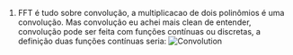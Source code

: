 1. FFT é tudo sobre convolução, a multiplicacao de dois polinômios é uma convolução. Mas convolução eu achei mais clean de entender, convolução pode ser feita com funções contínuas ou discretas, a definição
duas funções contínuas seria: ![Convolution](Image/Convolution.png)
